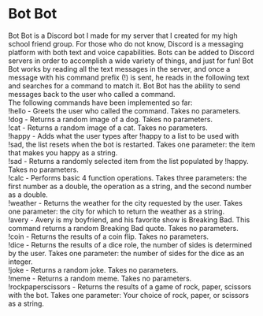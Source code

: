 # Bot Bot
Bot Bot is a Discord bot I made for my server that I created for my high school friend group. For those who do not know, Discord is a messaging platform with both text and voice capabilities. Bots can be added to Discord servers in order to accomplish a wide variety of things, and just for fun! Bot Bot works by reading all the text messages in the server, and once a message with his command prefix (!) is sent, he reads in the following text and searches for a command to match it. Bot Bot has the ability to send messages back to the user who called a command.   
The following commands have been implemented so far:  
!hello - Greets the user who called the command. Takes no parameters.    
!dog - Returns a random image of a dog. Takes no parameters.  
!cat - Returns a random image of a cat. Takes no parameters.  
!happy - Adds what the user types after !happy to a list to be used with !sad, the list resets when the bot is restarted. Takes one parameter: the item that makes you happy as a string.  
!sad - Returns a randomly selected item from the list populated by !happy. Takes no parameters.  
!calc - Performs basic 4 function operations. Takes three parameters: the first number as a double, the operation as a string, and the second number as a double.  
!weather - Returns the weather for the city requested by the user. Takes one parameter: the city for which to return the weather as a string.  
!avery - Avery is my boyfriend, and his favorite show is Breaking Bad. This command returns a random Breaking Bad quote. Takes no parameters.    
!coin - Returns the results of a coin flip. Takes no parameters.  
!dice - Returns the results of a dice role, the number of sides is determined by the user. Takes one parameter: the number of sides for the dice as an integer.  
!joke - Returns a random joke. Takes no parameters.  
!meme - Returns a random meme. Takes no parameters.  
!rockpaperscissors - Returns the results of a game of rock, paper, scissors with the bot. Takes one parameter: Your choice of rock, paper, or scissors as a string.  
